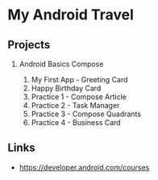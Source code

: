 # My Android Travel

## Projects

1. Android Basics Compose

    1. My First App - Greeting Card
    2. Happy Birthday Card
    3. Practice 1 - Compose Article
    4. Practice 2 - Task Manager
    5. Practice 3 - Compose Quadrants
    6. Practice 4 - Business Card

## Links

- https://developer.android.com/courses
